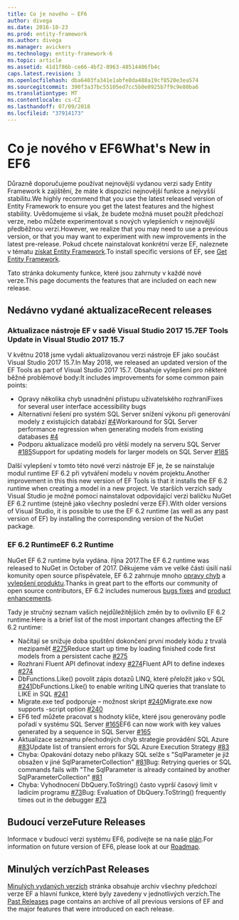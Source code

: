 ```yaml
---
title: Co je nového – EF6
author: divega
ms.date: 2016-10-23
ms.prod: entity-framework
ms.author: divega
ms.manager: avickers
ms.technology: entity-framework-6
ms.topic: article
ms.assetid: 41d1f86b-ce66-4bf2-8963-48514406fb4c
caps.latest.revision: 3
ms.openlocfilehash: dba6403fa341e1abfe8da488a19cf8520e3ea574
ms.sourcegitcommit: 390f3a37bc55105ed7cc5b0e0925b7f9c9e80ba6
ms.translationtype: MT
ms.contentlocale: cs-CZ
ms.lasthandoff: 07/09/2018
ms.locfileid: "37914173"
---
```

# <a name="whats-new-in-ef6"></a><span data-ttu-id="d1a97-102">Co je nového v EF6</span><span class="sxs-lookup"><span data-stu-id="d1a97-102">What's New in EF6</span></span>

<span data-ttu-id="d1a97-103">Důrazně doporučujeme používat nejnovější vydanou verzi sady Entity Framework k zajištění, že máte k dispozici nejnovější funkce a nejvyšší stabilitu.</span><span class="sxs-lookup"><span data-stu-id="d1a97-103">We highly recommend that you use the latest released version of Entity Framework to ensure you get the latest features and the highest stability.</span></span>
<span data-ttu-id="d1a97-104">Uvědomujeme si však, že budete možná muset použít předchozí verze, nebo můžete experimentovat s nových vylepšeních v nejnovější předběžnou verzi.</span><span class="sxs-lookup"><span data-stu-id="d1a97-104">However, we realize that you may need to use a previous version, or that you may want to experiment with new improvements in the latest pre-release.</span></span>
<span data-ttu-id="d1a97-105">Pokud chcete nainstalovat konkrétní verze EF, naleznete v tématu [získat Entity Framework](~/ef6/fundamentals/install.md).</span><span class="sxs-lookup"><span data-stu-id="d1a97-105">To install specific versions of EF, see [Get Entity Framework](~/ef6/fundamentals/install.md).</span></span>

<span data-ttu-id="d1a97-106">Tato stránka dokumenty funkce, které jsou zahrnuty v každé nové verze.</span><span class="sxs-lookup"><span data-stu-id="d1a97-106">This page documents the features that are included on each new release.</span></span>

## <a name="recent-releases"></a><span data-ttu-id="d1a97-107">Nedávno vydané aktualizace</span><span class="sxs-lookup"><span data-stu-id="d1a97-107">Recent releases</span></span>

### <a name="ef-tools-update-in-visual-studio-2017-157"></a><span data-ttu-id="d1a97-108">Aktualizace nástroje EF v sadě Visual Studio 2017 15.7</span><span class="sxs-lookup"><span data-stu-id="d1a97-108">EF Tools Update in Visual Studio 2017 15.7</span></span>

<span data-ttu-id="d1a97-109">V květnu 2018 jsme vydali aktualizovanou verzi nástroje EF jako součást Visual Studio 2017 15.7.</span><span class="sxs-lookup"><span data-stu-id="d1a97-109">In May 2018, we released an updated version of the EF Tools as part of Visual Studio 2017 15.7.</span></span>
<span data-ttu-id="d1a97-110">Obsahuje vylepšení pro některé běžné problémové body:</span><span class="sxs-lookup"><span data-stu-id="d1a97-110">It includes improvements for some common pain points:</span></span>

- <span data-ttu-id="d1a97-111">Opravy několika chyb usnadnění přístupu uživatelského rozhraní</span><span class="sxs-lookup"><span data-stu-id="d1a97-111">Fixes for several user interface accessibility bugs</span></span>
- <span data-ttu-id="d1a97-112">Alternativní řešení pro systém SQL Server snížení výkonu při generování modely z existujících databází [#4](https://github.com/aspnet/entityframework6/issues/4)</span><span class="sxs-lookup"><span data-stu-id="d1a97-112">Workaround for SQL Server performance regression when generating models from existing databases [#4](https://github.com/aspnet/entityframework6/issues/4)</span></span>
- <span data-ttu-id="d1a97-113">Podporu aktualizace modelů pro větší modely na serveru SQL Server [#185](https://github.com/aspnet/EntityFramework6/issues/185)</span><span class="sxs-lookup"><span data-stu-id="d1a97-113">Support for updating models for larger models on SQL Server [#185](https://github.com/aspnet/EntityFramework6/issues/185)</span></span>

<span data-ttu-id="d1a97-114">Další vylepšení v tomto této nové verzi nástroje EF je, že se nainstaluje modul runtime EF 6.2 při vytváření modelu v novém projektu.</span><span class="sxs-lookup"><span data-stu-id="d1a97-114">Another improvement in this this new version of EF Tools is that it installs the EF 6.2 runtime when creating a model in a new project.</span></span> <span data-ttu-id="d1a97-115">Ve starších verzích sady Visual Studio je možné pomocí nainstalovat odpovídající verzi balíčku NuGet EF 6.2 runtime (stejně jako všechny poslední verze EF).</span><span class="sxs-lookup"><span data-stu-id="d1a97-115">With older versions of Visual Studio, it is possible to use the EF 6.2 runtime (as well as any past version of EF) by installing the corresponding version of the NuGet package.</span></span>

### <a name="ef-62-runtime"></a><span data-ttu-id="d1a97-116">EF 6.2 Runtime</span><span class="sxs-lookup"><span data-stu-id="d1a97-116">EF 6.2 Runtime</span></span>

<span data-ttu-id="d1a97-117">NuGet EF 6.2 runtime byla vydána. října 2017.</span><span class="sxs-lookup"><span data-stu-id="d1a97-117">The EF 6.2 runtime was released to NuGet in October of 2017.</span></span>
<span data-ttu-id="d1a97-118">Děkujeme vám ve velké části úsilí naší komunity open source přispěvatele, EF 6.2 zahrnuje mnoho [opravy chyb](https://github.com/aspnet/entityframework6/issues?utf8=%E2%9C%93&q=is%3Aissue%20milestone%3A6.2.0%20is%3Aclosed%20label%3Aclosed-fixed%20-label%3Aarea-tools%20label%3Atype-bug) a [vylepšení produktu](https://github.com/aspnet/entityframework6/issues?utf8=%E2%9C%93&q=is%3Aissue%20milestone%3A6.2.0%20is%3Aclosed%20label%3Aclosed-fixed%20-label%3Aarea-tools%20label%3Atype-enhancement%20).</span><span class="sxs-lookup"><span data-stu-id="d1a97-118">Thanks in great part to the efforts our community of open source contributors, EF 6.2 includes numerous [bugs fixes](https://github.com/aspnet/entityframework6/issues?utf8=%E2%9C%93&q=is%3Aissue%20milestone%3A6.2.0%20is%3Aclosed%20label%3Aclosed-fixed%20-label%3Aarea-tools%20label%3Atype-bug) and [product enhancements](https://github.com/aspnet/entityframework6/issues?utf8=%E2%9C%93&q=is%3Aissue%20milestone%3A6.2.0%20is%3Aclosed%20label%3Aclosed-fixed%20-label%3Aarea-tools%20label%3Atype-enhancement%20).</span></span>

<span data-ttu-id="d1a97-119">Tady je stručný seznam vašich nejdůležitějších změn by to ovlivnilo EF 6.2 runtime:</span><span class="sxs-lookup"><span data-stu-id="d1a97-119">Here is a brief list of the most important changes affecting the EF 6.2 runtime:</span></span>

- <span data-ttu-id="d1a97-120">Načítají se snižuje doba spuštění dokončení první modely kódu z trvalá mezipaměť [#275](https://github.com/aspnet/EntityFramework6/issues/275)</span><span class="sxs-lookup"><span data-stu-id="d1a97-120">Reduce start up time by loading finished code first models from a persistent cache [#275](https://github.com/aspnet/EntityFramework6/issues/275)</span></span>
- <span data-ttu-id="d1a97-121">Rozhraní Fluent API definovat indexy [#274](https://github.com/aspnet/EntityFramework6/issues/274)</span><span class="sxs-lookup"><span data-stu-id="d1a97-121">Fluent API to define indexes [#274](https://github.com/aspnet/EntityFramework6/issues/274)</span></span>
- <span data-ttu-id="d1a97-122">DbFunctions.Like() povolit zápis dotazů LINQ, které přeložit jako v SQL [#241](https://github.com/aspnet/EntityFramework6/issues/241)</span><span class="sxs-lookup"><span data-stu-id="d1a97-122">DbFunctions.Like() to enable writing LINQ queries that translate to LIKE in SQL [#241](https://github.com/aspnet/EntityFramework6/issues/241)</span></span>
- <span data-ttu-id="d1a97-123">Migrate.exe teď podporuje – možnost skript [#240](https://github.com/aspnet/EntityFramework6/issues/240)</span><span class="sxs-lookup"><span data-stu-id="d1a97-123">Migrate.exe now supports -script option [#240](https://github.com/aspnet/EntityFramework6/issues/240)</span></span>
- <span data-ttu-id="d1a97-124">EF6 teď můžete pracovat s hodnoty klíče, které jsou generovány podle pořadí v systému SQL Server [#165](https://github.com/aspnet/EntityFramework6/issues/165)</span><span class="sxs-lookup"><span data-stu-id="d1a97-124">EF6 can now work with key values generated by a sequence in SQL Server [#165](https://github.com/aspnet/EntityFramework6/issues/165)</span></span>
- <span data-ttu-id="d1a97-125">Aktualizace seznamu přechodných chyb strategie provádění SQL Azure [#83](https://github.com/aspnet/EntityFramework6/issues/83)</span><span class="sxs-lookup"><span data-stu-id="d1a97-125">Update list of transient errors for SQL Azure Execution Strategy [#83](https://github.com/aspnet/EntityFramework6/issues/83)</span></span>
- <span data-ttu-id="d1a97-126">Chyba: Opakování dotazy nebo příkazy SQL selže s "SqlParameter je již obsažen v jiné SqlParameterCollection" [#81](https://github.com/aspnet/EntityFramework6/issues/81)</span><span class="sxs-lookup"><span data-stu-id="d1a97-126">Bug: Retrying queries or SQL commands fails with "The SqlParameter is already contained by another SqlParameterCollection" [#81](https://github.com/aspnet/EntityFramework6/issues/81)</span></span>
- <span data-ttu-id="d1a97-127">Chyba: Vyhodnocení DbQuery.ToString() často vyprší časový limit v ladicím programu [#73](https://github.com/aspnet/EntityFramework6/issues/73)</span><span class="sxs-lookup"><span data-stu-id="d1a97-127">Bug: Evaluation of DbQuery.ToString() frequently times out in the debugger [#73](https://github.com/aspnet/EntityFramework6/issues/73)</span></span>

## <a name="future-releases"></a><span data-ttu-id="d1a97-128">Budoucí verze</span><span class="sxs-lookup"><span data-stu-id="d1a97-128">Future Releases</span></span>

<span data-ttu-id="d1a97-129">Informace v budoucí verzi systému EF6, podívejte se na naše [plán](roadmap.md).</span><span class="sxs-lookup"><span data-stu-id="d1a97-129">For information on future version of EF6, please look at our [Roadmap](roadmap.md).</span></span>

## <a name="past-releases"></a><span data-ttu-id="d1a97-130">Minulých verzích</span><span class="sxs-lookup"><span data-stu-id="d1a97-130">Past Releases</span></span>

<span data-ttu-id="d1a97-131">[Minulých vydaných verzích](past-releases.md) stránka obsahuje archiv všechny předchozí verze EF a hlavní funkce, které byly zavedeny v jednotlivých verzích.</span><span class="sxs-lookup"><span data-stu-id="d1a97-131">The [Past Releases](past-releases.md) page contains an archive of all previous versions of EF and the major features that were introduced on each release.</span></span>
